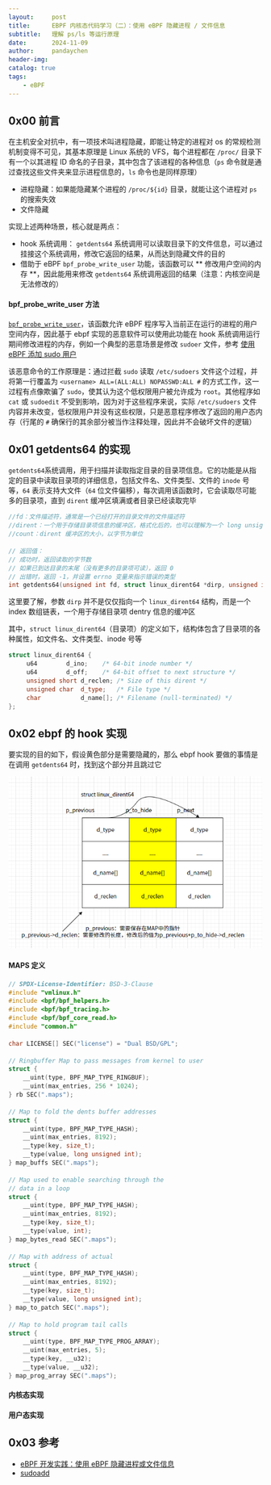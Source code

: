 ```yaml
---
layout:     post
title:      EBPF 内核态代码学习（二）：使用 eBPF 隐藏进程 / 文件信息
subtitle:   理解 ps/ls 等运行原理
date:       2024-11-09
author:     pandaychen
header-img:
catalog: true
tags:
    - eBPF
---
```


##  0x00    前言
在主机安全对抗中，有一项技术叫进程隐藏，即能让特定的进程对 os 的常规检测机制变得不可见，其基本原理是 Linux 系统的 VFS，每个进程都在 `/proc/` 目录下有一个以其进程 ID 命名的子目录，其中包含了该进程的各种信息（`ps` 命令就是通过查找这些文件夹来显示进程信息的，`ls` 命令也是同样原理）

-   进程隐藏：如果能隐藏某个进程的 `/proc/${id}` 目录，就能让这个进程对 `ps` 的搜索失效
-   文件隐藏

实现上述两种场景，核心就是两点：
-   hook 系统调用： `getdents64` 系统调用可以读取目录下的文件信息，可以通过挂接这个系统调用，修改它返回的结果，从而达到隐藏文件的目的
-   借助于 eBPF `bpf_probe_write_user` 功能，该函数可以 ** 修改用户空间的内存 **，因此能用来修改 `getdents64` 系统调用返回的结果（注意：内核空间是无法修改的）

####    bpf_probe_write_user 方法
[`bpf_probe_write_user`](https://docs.ebpf.io/linux/helper-function/bpf_probe_write_user/)，该函数允许 eBPF 程序写入当前正在运行的进程的用户空间内存，因此基于 ebpf 实现的恶意软件可以使用此功能在 hook 系统调用运行期间修改进程的内存，例如一个典型的恶意场景是修改 `sudoer` 文件，参考 [使用 eBPF 添加 sudo 用户](https://eunomia.dev/zh/tutorials/26-sudo/)

该恶意命令的工作原理是：通过拦截 `sudo` 读取 `/etc/sudoers` 文件这个过程，并将第一行覆盖为 `<username> ALL=(ALL:ALL) NOPASSWD:ALL #` 的方式工作，这一过程有点像欺骗了 `sudo`，使其认为这个低权限用户被允许成为 `root`。其他程序如 `cat` 或 `sudoedit` 不受到影响，因为对于这些程序来说，实际 `/etc/sudoers` 文件内容并未改变，低权限用户并没有这些权限，只是恶意程序修改了返回的用户态内存（行尾的 `#` 确保行的其余部分被当作注释处理，因此并不会破坏文件的逻辑）

##  0x01   getdents64 的实现
`getdents64`​系统调用，用于扫描并读取指定目录的目录项信息。它的功能是从指定的目录中读取目录项的详细信息，包括文件名、文件类型、文件的 `inode` 号等，`64` 表示支持大文件（`64` 位文件偏移），每次调用该函数时，它会读取尽可能多的目录项，直到 `dirent​` 缓冲区填满或者目录已经读取完毕

```CPP
//fd​：文件描述符，通常是一个已经打开的目录文件的文件描述符
​//dirent​：一个用于存储目录项信息的缓冲区，格式化后的，也可以理解为一个 long unsigned int*
​//count​：dirent​ 缓冲区的大小，以字节为单位

// 返回值：
// 成功时，返回读取的字节数
// 如果已到达目录的末尾（没有更多的目录项可读），返回 0
// 出错时，返回 -1，并设置 errno​ 变量来指示错误的类型
int getdents64(unsigned int fd, struct linux_dirent64 *dirp, unsigned int count);
```

这里要了解，参数 `dirp` 并不是仅仅指向一个 `linux_dirent64` 结构，而是一个 index 数组链表，一个用于存储目录项 dentry 信息的缓冲区

其中，`struct linux_dirent64`（目录项）的定义如下，结构体包含了目录项的各种属性，如文件名、文件类型、inode 号等

```CPP
struct linux_dirent64 {
     u64        d_ino;    /* 64-bit inode number */
     u64        d_off;    /* 64-bit offset to next structure */
     unsigned short d_reclen; /* Size of this dirent */
     unsigned char  d_type;   /* File type */
     char           d_name[]; /* Filename (null-terminated) */
};
```

##  0x02    ebpf 的 hook 实现
要实现的目的如下，假设黄色部分是需要隐藏的，那么 ebpf hook 要做的事情是在调用 `getdents64` 时，找到这个部分并且跳过它

![dirent](https://github.com/pandaychen/pandaychen.github.io/blob/master/blog_img/ebpf/dev/hidepid/ebpf-hide-pid-1.png?raw=true)

####    MAPS 定义

```CPP
// SPDX-License-Identifier: BSD-3-Clause
#include "vmlinux.h"
#include <bpf/bpf_helpers.h>
#include <bpf/bpf_tracing.h>
#include <bpf/bpf_core_read.h>
#include "common.h"

char LICENSE[] SEC("license") = "Dual BSD/GPL";

// Ringbuffer Map to pass messages from kernel to user
struct {
    __uint(type, BPF_MAP_TYPE_RINGBUF);
    __uint(max_entries, 256 * 1024);
} rb SEC(".maps");

// Map to fold the dents buffer addresses
struct {
    __uint(type, BPF_MAP_TYPE_HASH);
    __uint(max_entries, 8192);
    __type(key, size_t);
    __type(value, long unsigned int);
} map_buffs SEC(".maps");

// Map used to enable searching through the
// data in a loop
struct {
    __uint(type, BPF_MAP_TYPE_HASH);
    __uint(max_entries, 8192);
    __type(key, size_t);
    __type(value, int);
} map_bytes_read SEC(".maps");

// Map with address of actual
struct {
    __uint(type, BPF_MAP_TYPE_HASH);
    __uint(max_entries, 8192);
    __type(key, size_t);
    __type(value, long unsigned int);
} map_to_patch SEC(".maps");

// Map to hold program tail calls
struct {
    __uint(type, BPF_MAP_TYPE_PROG_ARRAY);
    __uint(max_entries, 5);
    __type(key, __u32);
    __type(value, __u32);
} map_prog_array SEC(".maps");
```

####    内核态实现


####    用户态实现

##  0x03  参考
-   [eBPF 开发实践：使用 eBPF 隐藏进程或文件信息](https://eunomia.dev/zh/tutorials/24-hide/)
-   [sudoadd](https://github.com/eunomia-bpf/bpf-developer-tutorial/blob/main/src/26-sudo/sudoadd.bpf.c)
